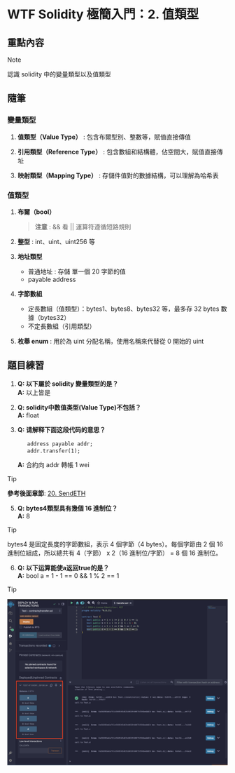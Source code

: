 # WTF Solidity 極簡入門：2. 值類型

## 重點內容

> [!NOTE]
> 認識 solidity 中的變量類型以及值類型

## 隨筆

### 變量類型

1. **值類型（Value Type）** : 包含布爾型別、整數等，賦值直接傳值

2. **引用類型（Reference Type）** : 包含數組和結構體，佔空間大，賦值直接傳址

3. **映射類型（Mapping Type）** : 存儲件值對的數據結構，可以理解為哈希表

### 值類型

1. **布爾（bool）**
   > **注意** : && 看 || 運算符遵循短路規則

2. **整型** : int、uint、uint256 等

3. **地址類型**
   * 普通地址 : 存儲 單一個 20 字節的值
   * payable address

4. **字節數組**
   * 定長數組（值類型）：bytes1、bytes8、bytes32 等，最多存 32 bytes 數據（bytes32）
   * 不定長數組（引用類型）

5. **枚舉 enum** : 用於為 uint 分配名稱，使用名稱來代替從 0 開始的 uint

## 題目練習

1. **Q: 以下屬於 solidity 變量類型的是？**  
   **A:** 以上皆是

2. **Q: solidity中数值类型(Value Type)不包括？**  
   **A:** float

3. **Q: 请解释下面这段代码的意思？**

   ```solidity
      address payable addr;
      addr.transfer(1);
   ```

   **A:** 合約向 addr 轉帳 1 wei

> [!TIP]
> **參考後面章節**: [20. SendETH](https://www.wtf.academy/docs/solidity-102/SendETH/)

5. **Q: bytes4類型具有幾個 16 進制位？**  
   **A:** 8

> [!TIP]
> bytes4 是固定長度的字節數組，表示 4 個字節（4 bytes）。每個字節由 2 個 16 進制位組成，所以總共有 4（字節） x 2（16 進制位/字節） = 8 個 16 進制位。

6. **Q: 以下运算能使a返回true的是？**  
   **A:** bool a = 1 - 1 == 0 && 1 % 2 == 1

> [!TIP]
> ![img1](../img/102/img1.png)
